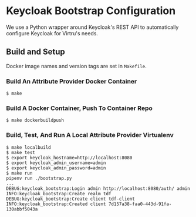 # Keycloak Bootstrap Configuration

We use a Python wrapper around Keycloak's REST API
to automatically configure Keycloak for Virtru's needs.

## Build and Setup

Docker image names and version tags are set in `Makefile`.

### Build An Attribute Provider Docker Container

```
$ make
```

### Build A Docker Container, Push To Container Repo

```
$ make dockerbuildpush
```

### Build, Test, And Run A Local Attribute Provider Virtualenv

```
$ make localbuild
$ make test
$ export keycloak_hostname=http://localhost:8080
$ export keycloak_admin_username=admin
$ export keycloak_admin_password=admin
$ make run
pipenv run ./bootstrap.py
...
DEBUG:keycloak_bootstrap:Login admin http://localhost:8080/auth/ admin
INFO:keycloak_bootstrap:Create realm tdf
DEBUG:keycloak_bootstrap:Create client tdf-client
INFO:keycloak_bootstrap:Created client 7d157a38-faa0-443d-91fa-130abbf5043a
```
